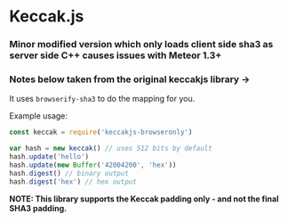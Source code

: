 # Keccak.js

### Minor modified version which only loads client side sha3 as server side C++ causes issues with Meteor 1.3+

### Notes below taken from the original keccakjs library ->

It uses `browserify-sha3` to do the mapping for you.

Example usage:

```js
const keccak = require('keccakjs-browseronly')

var hash = new keccak() // uses 512 bits by default
hash.update('hello')
hash.update(new Buffer('42004200', 'hex'))
hash.digest() // binary output
hash.digest('hex') // hex output
```

**NOTE: This library supports the Keccak padding only - and not the final SHA3 padding.**

